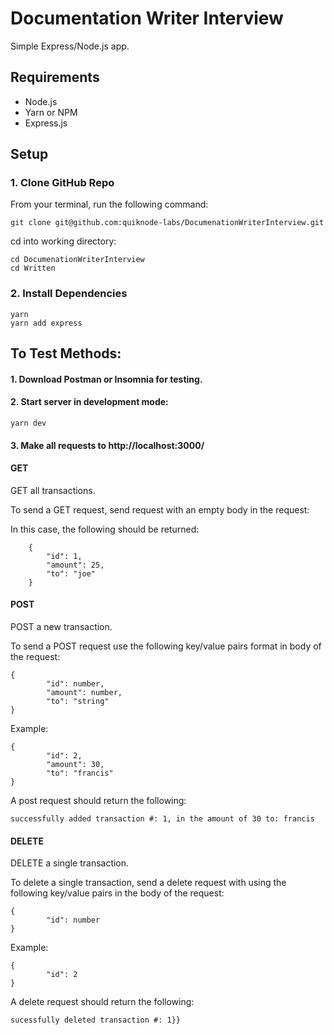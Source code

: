 # Documentation Writer Interview

Simple Express/Node.js app.

## Requirements

* Node.js
* Yarn or NPM
* Express.js

## Setup

### 1. Clone GitHub Repo

From your terminal, run the following command:

```git clone git@github.com:quiknode-labs/DocumenationWriterInterview.git```<br/>

cd into working directory:

```cd DocumenationWriterInterview```<br/>
```cd Written```

### 2. Install Dependencies

```yarn```<br/>
```yarn add express```

## To Test Methods:

#### 1. Download Postman or Insomnia for testing.

#### 2. Start server in development mode:

```yarn dev```

#### 3. Make all requests to http://localhost:3000/

#### GET

GET all transactions.

To send a GET request, send request with an empty body in the request:

In this case, the following should be returned: 
```
    {
        "id": 1,
        "amount": 25,
        "to": "joe"
    }
```


#### POST

POST a new transaction.

To send a POST request use the following key/value pairs format in body of the request:

```
{
        "id": number,
        "amount": number,
        "to": "string"
}
```

Example:
```
{
        "id": 2,
        "amount": 30,
        "to": "francis"
}
```

A post request should return the following:

```successfully added transaction #: 1, in the amount of 30 to: francis```

#### DELETE

DELETE a single transaction.

To delete a single transaction, send a delete request with using the following key/value pairs in the body of the request:
```
{
        "id": number
}
```

Example:
```
{
        "id": 2
}
```

A delete request should return the following:

```sucessfully deleted transaction #: 1}}```